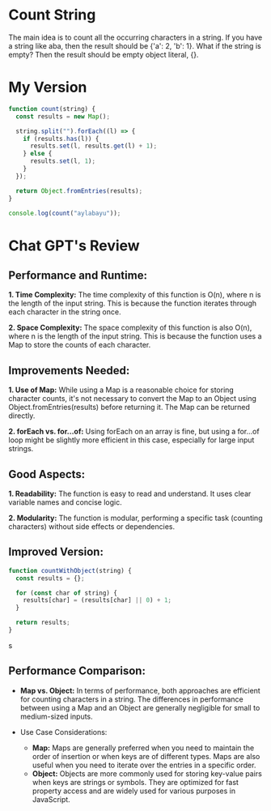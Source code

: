 # Count String

The main idea is to count all the occurring characters in a string. If you have a string like aba, then the result should be {'a': 2, 'b': 1}. What if the string is empty? Then the result should be empty object literal, {}.

# My Version

```javascript
function count(string) {
  const results = new Map();

  string.split("").forEach((l) => {
    if (results.has(l)) {
      results.set(l, results.get(l) + 1);
    } else {
      results.set(l, 1);
    }
  });

  return Object.fromEntries(results);
}

console.log(count("aylabayu"));
```

# Chat GPT's Review

## Performance and Runtime:

**1. Time Complexity:** The time complexity of this function is O(n), where n is the length of the input string. This is because the function iterates through each character in the string once.

**2. Space Complexity:** The space complexity of this function is also O(n), where n is the length of the input string. This is because the function uses a Map to store the counts of each character.

## Improvements Needed:

**1. Use of Map:** While using a Map is a reasonable choice for storing character counts, it's not necessary to convert the Map to an Object using Object.fromEntries(results) before returning it. The Map can be returned directly.

**2. forEach vs. for...of:** Using forEach on an array is fine, but using a for...of loop might be slightly more efficient in this case, especially for large input strings.

## Good Aspects:

**1. Readability:** The function is easy to read and understand. It uses clear variable names and concise logic.

**2. Modularity:** The function is modular, performing a specific task (counting characters) without side effects or dependencies.

## Improved Version:

```javascript
function countWithObject(string) {
  const results = {};

  for (const char of string) {
    results[char] = (results[char] || 0) + 1;
  }

  return results;
}
```

s

## Performance Comparison:

- **Map vs. Object:** In terms of performance, both approaches are efficient for counting characters in a string. The differences in performance between using a Map and an Object are generally negligible for small to medium-sized inputs.

- Use Case Considerations:
  - **Map:** Maps are generally preferred when you need to maintain the order of insertion or when keys are of different types. Maps are also useful when you need to iterate over the entries in a specific order.
  - **Object:** Objects are more commonly used for storing key-value pairs when keys are strings or symbols. They are optimized for fast property access and are widely used for various purposes in JavaScript.
